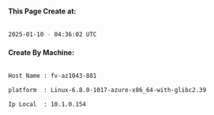 
   
#### This Page Create at:

```bash

2025-01-10 - 04:36:02 UTC

```

#### Create By Machine:

```bash

Host Name : fv-az1043-881

platform  : Linux-6.8.0-1017-azure-x86_64-with-glibc2.39

Ip Local  : 10.1.0.154

```

